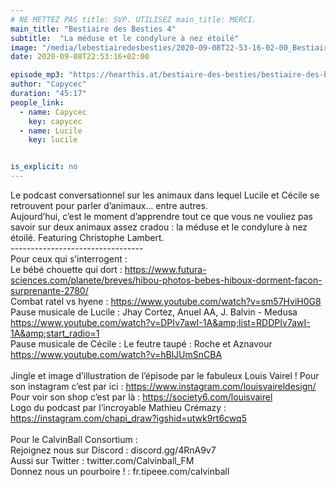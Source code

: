 ```yaml
---
# NE METTEZ PAS title: SVP. UTILISEZ main_title: MERCI.
main_title: "Bestiaire des Besties 4"
subtitle:  "La méduse et le condylure à nez étoilé"
image: "/media/lebestiairedesbesties/2020-09-08T22-53-16-02-00_BestiairedesBesties4.jpg"
date: 2020-09-08T22:53:16+02:00

episode_mp3: "https://hearthis.at/bestiaire-des-besties/bestiaire-des-besties-4-la-meduse-et-le-condylure-a-nez-etoile/listen.mp3?s=iGH"
author: "Capycec"
duration: "45:17"
people_link: 
  - name: Capycec
    key: capycec
  - name: Lucile
    key: lucile


is_explicit: no
---
```


<PodcastHeader/>

<!-- ECRIRE LA DESCRIPTION DE L'EPISODE SOUS CETTE LIGNE -->
Le podcast conversationnel sur les animaux dans lequel Lucile et Cécile se retrouvent pour parler d’animaux… entre autres. <br>
Aujourd’hui, c’est le moment d’apprendre tout ce que vous ne vouliez pas savoir sur deux animaux assez cradou : la méduse et le condylure à nez étoilé. Featuring Christophe Lambert.<br>
---------------------------------<br>
Pour ceux qui s’interrogent :<br>
Le bébé chouette qui dort : https://www.futura-sciences.com/planete/breves/hibou-photos-bebes-hiboux-dorment-facon-surprenante-2780/<br>
Combat ratel vs hyene : https://www.youtube.com/watch?v=sm57HviH0G8<br>
Pause musicale de Lucile : Jhay Cortez, Anuel AA, J. Balvin - Medusa https://www.youtube.com/watch?v=DPIv7awI-1A&amp;list=RDDPIv7awI-1A&amp;start_radio=1<br>
Pause musicale de Cécile : Le feutre taupé : Roche et Aznavour https://www.youtube.com/watch?v=hBlJUmSnCBA<br>
<br>
Jingle et image d’illustration de l’épisode par le fabuleux Louis Vairel ! Pour son instagram c’est par ici : https://www.instagram.com/louisvaireldesign/<br>
Pour voir son shop c’est par là : https://society6.com/louisvairel<br>
Logo du podcast par l’incroyable Mathieu Crémazy : https://instagram.com/chapi_draw?igshid=utwk9rt6cwq5<br>
<br>
Pour le CalvinBall Consortium :<br>
Rejoignez nous sur Discord : discord.gg/4RnA9v7<br>
Aussi sur Twitter : twitter.com/Calvinball_FM<br>
Donnez nous un pourboire ! : fr.tipeee.com/calvinball

